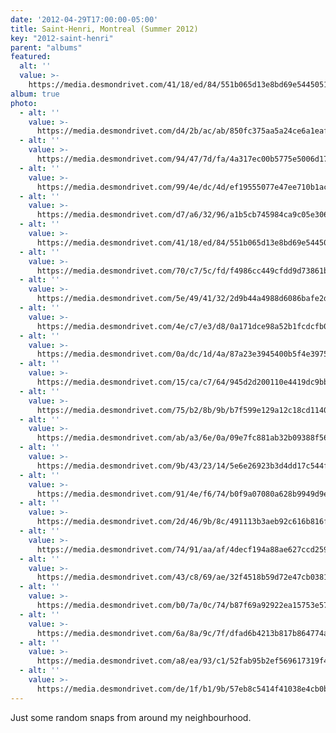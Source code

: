 ```yaml
---
date: '2012-04-29T17:00:00-05:00'
title: Saint-Henri, Montreal (Summer 2012)
key: "2012-saint-henri"
parent: "albums"
featured:
  alt: ''
  value: >-
    https://media.desmondrivet.com/41/18/ed/84/551b065d13e8bd69e544505146e872e98b579b34ca2003b861fd4565.jpg
album: true
photo:
  - alt: ''
    value: >-
      https://media.desmondrivet.com/d4/2b/ac/ab/850fc375aa5a24ce6a1eafbedaba7a0fae25df444536382b2a4e75dd.jpg
  - alt: ''
    value: >-
      https://media.desmondrivet.com/94/47/7d/fa/4a317ec00b5775e5006d1733e4acf76a63b96dbe3bcbe9df777e240a.jpg
  - alt: ''
    value: >-
      https://media.desmondrivet.com/99/4e/dc/4d/ef19555077e47ee710b1acf410bbc82bebd8d1f9bbeed1d1e63ed92c.jpg
  - alt: ''
    value: >-
      https://media.desmondrivet.com/d7/a6/32/96/a1b5cb745984ca9c05e3068f5e3c31cfd5fef065791f609ff32b6ade.jpg
  - alt: ''
    value: >-
      https://media.desmondrivet.com/41/18/ed/84/551b065d13e8bd69e544505146e872e98b579b34ca2003b861fd4565.jpg
  - alt: ''
    value: >-
      https://media.desmondrivet.com/70/c7/5c/fd/f4986cc449cfdd9d73861b69c17cc26204cdff1bc2d6de010e0873b6.jpg
  - alt: ''
    value: >-
      https://media.desmondrivet.com/5e/49/41/32/2d9b44a4988d6086bafe2dc0c3d5502034988a759b4a1679c10ef770.jpg
  - alt: ''
    value: >-
      https://media.desmondrivet.com/4e/c7/e3/d8/0a171dce98a52b1fcdcfb065a6728bad2e9d741789ec56bc413138e1.jpg
  - alt: ''
    value: >-
      https://media.desmondrivet.com/0a/dc/1d/4a/87a23e3945400b5f4e3975932ce201407868fe24e88ba3385b9b79c1.jpg
  - alt: ''
    value: >-
      https://media.desmondrivet.com/15/ca/c7/64/945d2d200110e4419dc9bbb573da1081f201314c154a2b3ed75cf8c9.jpg
  - alt: ''
    value: >-
      https://media.desmondrivet.com/75/b2/8b/9b/b7f599e129a12c18cd11407d64c8a7b59dafe2c2c3695c10d89fbda9.jpg
  - alt: ''
    value: >-
      https://media.desmondrivet.com/ab/a3/6e/0a/09e7fc881ab32b09388f56169867af99798dcf14fa352b2a091c3ddd.jpg
  - alt: ''
    value: >-
      https://media.desmondrivet.com/9b/43/23/14/5e6e26923b3d4dd17c544f2227507cf4bd4ffe38c9f633a9b3a39c6a.jpg
  - alt: ''
    value: >-
      https://media.desmondrivet.com/91/4e/f6/74/b0f9a07080a628b9949d9e53aad2c2dbb803cc07dc43c4f0bb2590a7.jpg
  - alt: ''
    value: >-
      https://media.desmondrivet.com/2d/46/9b/8c/491113b3aeb92c616b816f3292cf78f58abf67d69179cef9174ffdf3.jpg
  - alt: ''
    value: >-
      https://media.desmondrivet.com/74/91/aa/af/4decf194a88ae627ccd2599ebe5bfbcbbcec768233cae6252b5c0dbe.jpg
  - alt: ''
    value: >-
      https://media.desmondrivet.com/43/c8/69/ae/32f4518b59d72e47cb0381744bb079225ef3042d463b2c20ab19ef9a.jpg
  - alt: ''
    value: >-
      https://media.desmondrivet.com/b0/7a/0c/74/b87f69a92922ea15753e575f1b8af6060611c0ba288872a0c325db27.jpg
  - alt: ''
    value: >-
      https://media.desmondrivet.com/6a/8a/9c/7f/dfad6b4213b817b864774aae9b3db7b6240a28a3e24e3439afc27fc0.jpg
  - alt: ''
    value: >-
      https://media.desmondrivet.com/a8/ea/93/c1/52fab95b2ef569617319f4ad958347ea105e78a42e2d021dbd2c2ee5.jpg
  - alt: ''
    value: >-
      https://media.desmondrivet.com/de/1f/b1/9b/57eb8c5414f41038e4cb0b028fb911c9ac239ed38ce80be94d36a34b.jpg
---
```


Just some random snaps from around my neighbourhood.
